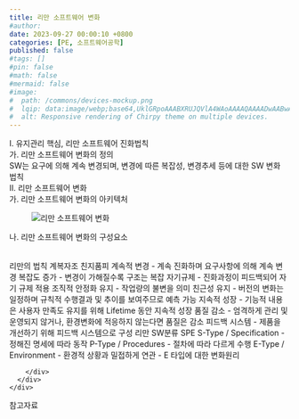 ```yaml
---
title: 리만 소프트웨어 변화
#author: 
date: 2023-09-27 00:00:10 +0800
categories: [PE, 소프트웨어공학]
published: false
#tags: []
#pin: false
#math: false
#mermaid: false
#image:
#  path: /commons/devices-mockup.png
#  lqip: data:image/webp;base64,UklGRpoAAABXRUJQVlA4WAoAAAAQAAAADwAABwAAQUxQSDIAAAARL0AmbZurmr57yyIiqE8oiG0bejIYEQTgqiDA9vqnsUSI6H+oAERp2HZ65qP/VIAWAFZQOCBCAAAA8AEAnQEqEAAIAAVAfCWkAALp8sF8rgRgAP7o9FDvMCkMde9PK7euH5M1m6VWoDXf2FkP3BqV0ZYbO6NA/VFIAAAA
#  alt: Responsive rendering of Chirpy theme on multiple devices.
---
```


<div class="post-wrap">
  <div class="para">
    <div class="para-title">
      I. 유지관리 핵심, 리만 소프트웨어 진화법칙
    </div>
    <div class="para-cntnt">
      <div class="para">
        <div class="para-title">
          가. 리만 소프트웨어 변화의 정의
        </div>
        <div class="para-cntnt">
            SW는 요구에 의해 계속 변경되며, 변경에 따른 복잡성, 변경추세 등에 대한 SW 변화 법칙
        </div>
      </div>
    </div>
  </div>
  
  <div class="para">
    <div class="para-title">
      II. 리만 소프트웨어 변화
    </div>
    <div class="para-cntnt">
      <div class="para">
        <div class="para-title">
          가. 리만 소프트웨어 변화의 아키텍처
        </div>
        <div class="para-cntnt">
          <figure class="post-figure">
            <img src="/assets/img/posts/리만-소프트웨어-변화.png" alt="리만 소프트웨어 변화">
<!--            <figcaption>Source: Unveiling the Metaverse: Exploring Emerging Trends, Multifaceted Perspectives, and Future Challenges</figcaption>-->
          </figure>
        </div>
      </div>
      <div class="para">
        <div class="para-title">
          나. 리만 소프트웨어 변화의 구성요소
        </div>
        <div class="para-cntnt">
          <table class="post-table">
          </table>
          리만의 법칙 계복자조 친지품피
  계속적 변경 - 계속 진화하며 요구사항에 의해 계속 변경
  복잡도 증가 - 변경이 가해질수록 구조는 복잡
  자기규제 - 진화과정이 피드백되어 자기 규제 적용
  조직적 안정화 유지 - 작업량의 불변을 의미
  친근성 유지 - 버전의 변화는 일정하며 규칙적 수행결과 및 추이를 보여주므로 예측 가능
  지속적 성장 - 기능적 내용은 사용자 만족도 유지를 위해 Lifetime 동안 지속적 성장
  품질 감소 - 엄격하게 관리 및 운영되지 않거나, 환경변화에 적응하지 않는다면 품질은 감소
  피드백 시스템 - 제품을 개선하기 위해 피드백 시스템으로 구성
리만 SW분류 SPE
  S-Type / Specification - 정해진 명세에 따라 동작
  P-Type / Procedures - 절차에 따라 다르게 수행
  E-Type / Environment - 환경적 상황과 밀접하게 연관
- E 타입에 대한 변화원리

        </div>
      </div>
    </div>
  </div>

  <div class="refr-wrap">
    <div class="refr-title">
        참고자료
    </div>
    <ol class="refr-list">
    <!--    <li>(나현식, 최대선) <a target="_blank" href="https://scienceon.kisti.re.kr/commons/util/originalView.do?cn=JAKO202225948430499&oCn=JAKO202225948430499&dbt=JAKO&journal=NJOU00291864">메타버스 보안 위협 요소 및 대응 방안 검토</a></li>-->
    <!--    <li>(M. Uddin, S. Manickam, H. Ullah, M. Obaidat and A. Dandoush) <a target="_blank" href="https://ieeexplore.ieee.org/abstract/document/10138386">Unveiling the Metaverse: Exploring Emerging Trends, Multifaceted Perspectives, and Future Challenges</a></li>-->
    </ol>
  </div>
</div>
